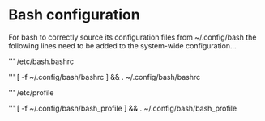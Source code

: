 Bash configuration
==================

For bash to correctly source its configuration files
from ~/.config/bash the following lines need to be 
added to the system-wide configuration...

''' /etc/bash.bashrc

''' [ -f ~/.config/bash/bashrc ] && . ~/.config/bash/bashrc



''' /etc/profile

''' [ -f ~/.config/bash/bash_profile ] && . ~/.config/bash/bash_profile


